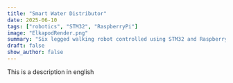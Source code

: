 ```yaml
---
title: "Smart Water Distributor"
date: 2025-06-10
tags: ["robotics", "STM32", "RaspberryPi"]
image: "ElkapodRender.png"
summary: "Six legged walking robot controlled using STM32 and Raspberry Pi."
draft: false
show_author: false
---
```


This is a description in english
